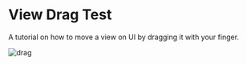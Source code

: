 # View Drag Test

A tutorial on how to move a view on UI by dragging it with your finger.

![drag](https://user-images.githubusercontent.com/24822099/33432273-97733820-d5ec-11e7-82f2-653d44e190e4.gif)
